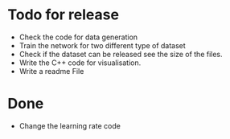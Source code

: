 # Todo for release
* Check the code for data generation
* Train the network for two different type of dataset
* Check if the dataset can be released see the size of the files.
* Write the C++ code for visualisation.
* Write a readme File

# Done
* Change the learning rate code
